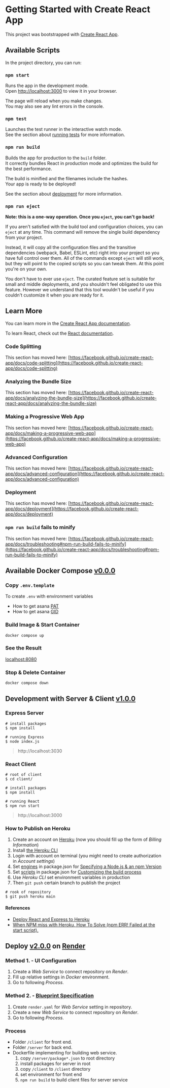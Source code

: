 # Getting Started with Create React App

This project was bootstrapped with [Create React App](https://github.com/facebook/create-react-app).

## Available Scripts

In the project directory, you can run:

### `npm start`

Runs the app in the development mode.\
Open [http://localhost:3000](http://localhost:3000) to view it in your browser.

The page will reload when you make changes.\
You may also see any lint errors in the console.

### `npm test`

Launches the test runner in the interactive watch mode.\
See the section about [running tests](https://facebook.github.io/create-react-app/docs/running-tests) for more information.

### `npm run build`

Builds the app for production to the `build` folder.\
It correctly bundles React in production mode and optimizes the build for the best performance.

The build is minified and the filenames include the hashes.\
Your app is ready to be deployed!

See the section about [deployment](https://facebook.github.io/create-react-app/docs/deployment) for more information.

### `npm run eject`

**Note: this is a one-way operation. Once you `eject`, you can't go back!**

If you aren't satisfied with the build tool and configuration choices, you can `eject` at any time. This command will remove the single build dependency from your project.

Instead, it will copy all the configuration files and the transitive dependencies (webpack, Babel, ESLint, etc) right into your project so you have full control over them. All of the commands except `eject` will still work, but they will point to the copied scripts so you can tweak them. At this point you're on your own.

You don't have to ever use `eject`. The curated feature set is suitable for small and middle deployments, and you shouldn't feel obligated to use this feature. However we understand that this tool wouldn't be useful if you couldn't customize it when you are ready for it.

## Learn More

You can learn more in the [Create React App documentation](https://facebook.github.io/create-react-app/docs/getting-started).

To learn React, check out the [React documentation](https://reactjs.org/).

### Code Splitting

This section has moved here: [https://facebook.github.io/create-react-app/docs/code-splitting](https://facebook.github.io/create-react-app/docs/code-splitting)

### Analyzing the Bundle Size

This section has moved here: [https://facebook.github.io/create-react-app/docs/analyzing-the-bundle-size](https://facebook.github.io/create-react-app/docs/analyzing-the-bundle-size)

### Making a Progressive Web App

This section has moved here: [https://facebook.github.io/create-react-app/docs/making-a-progressive-web-app](https://facebook.github.io/create-react-app/docs/making-a-progressive-web-app)

### Advanced Configuration

This section has moved here: [https://facebook.github.io/create-react-app/docs/advanced-configuration](https://facebook.github.io/create-react-app/docs/advanced-configuration)

### Deployment

This section has moved here: [https://facebook.github.io/create-react-app/docs/deployment](https://facebook.github.io/create-react-app/docs/deployment)

### `npm run build` fails to minify

This section has moved here: [https://facebook.github.io/create-react-app/docs/troubleshooting#npm-run-build-fails-to-minify](https://facebook.github.io/create-react-app/docs/troubleshooting#npm-run-build-fails-to-minify)

## Available Docker Compose [v0.0.0](https://github.com/museMKUltra/accounting-no-trouble/tree/v0.0.0)

### Copy `.env.template`

To create `.env` with environment variables

- How to get asana [PAT](https://developers.asana.com/docs/personal-access-token)
- How to get asana [GID](https://developers.asana.com/docs/asana)

### Build Image & Start Container

```shell
docker compose up
```

### See the Result

[localhost:8080](http://localhost:8080/)

### Stop & Delete Container

```shell
docker compose down
```

## Development with Server & Client [v1.0.0](https://github.com/museMKUltra/accounting-no-trouble/tree/v1.0.0)

### Express Server

```shell
# install packages
$ npm install

# running Express
$ node index.js
```
> http://localhost:3030

### React Client

```shell
# root of client
$ cd client/

# install packages
$ npm install

# running React
$ npm run start
```
> http://localhost:3000

### How to Publish on Heroku
1. Create an account on [Heroku](https://dashboard.heroku.com/) (now you should fill up the form of *Billing Information*)
2. Install [the Heroku CLI](https://devcenter.heroku.com/articles/heroku-cli)
3. Login with account on terminal (you might need to create authorization in *Account settings*)
4. Set [engines](https://github.com/museMKUltra/accounting-no-trouble/blob/v1.0.0/package.json#L4-L7) in package.json for [Specifying a Node.js & an npm Version](https://devcenter.heroku.com/articles/nodejs-support#specifying-a-node-js-version)
5. Set [scripts](https://github.com/museMKUltra/accounting-no-trouble/blob/v1.0.0/package.json#L9-L12) in package.json for [Customizing the build process](https://devcenter.heroku.com/articles/nodejs-support#customizing-the-build-process)
6. Use *Heroku CLI* set environment variables in production
7. Then `git push` certain branch to publish the project
```shell
# rook of repository
$ git push heroku main
```

#### References
- [Deploy React and Express to Heroku](https://daveceddia.com/deploy-react-express-app-heroku/)
- [When NPM miss with Heroku, How To Solve (npm ERR! Failed at the <module> start script).](https://dev.to/mohammedayman2018/when-npm-miss-with-heroku-how-to-solve-npm-err-failed-at-the-module-start-script-9nh)

## Deploy [v2.0.0](https://github.com/museMKUltra/accounting-no-trouble/tree/v2.0.0) on [Render](https://render.com/)

### Method 1. - UI Configuration
1. Create a *Web Service* to connect repository on *Render*.
2. Fill up relative settings in *Docker* environment.
3. Go to following *Process*.

### Method 2. - [Blueprint Specification](https://render.com/docs/blueprint-spec)
1. Create `render.yaml` for *Web Service* setting in repository.
2. Create a new *Web Service* to connect repository on *Render*.
3. Go to following *Process*.

### Process
- Folder `/client` for front end.
- Folder `/server` for back end.
- Dockerfile implementing for building web service.
  1. copy `/server/package*.json` to root directory
  2. install packages for server in root
  3. copy `/client` to `/client` directory
  4. set environment for front end
  5. `npm run build` to build client files for server service
